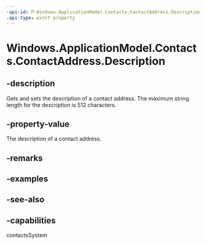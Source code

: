 ```yaml
---
-api-id: P:Windows.ApplicationModel.Contacts.ContactAddress.Description
-api-type: winrt property
---
```


<!-- Property syntax
public string Description { get;  set; }
-->

# Windows.ApplicationModel.Contacts.ContactAddress.Description

## -description
Gets and sets the description of a contact address. The maximum string length for the description is 512 characters.

## -property-value
The description of a contact address.

## -remarks

## -examples

## -see-also

## -capabilities
contactsSystem
